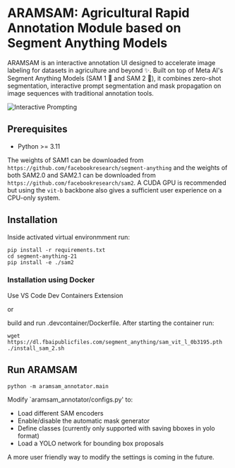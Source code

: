 # ARAMSAM: Agricultural Rapid Annotation Module based on Segment Anything Models 

ARAMSAM is an interactive annotation UI designed to accelerate image labeling for datasets in agriculture and beyond ✨. Built on top of Meta AI's Segment Anything Models (SAM 1 🧠 and SAM 2 🧠), it combines zero-shot segmentation, interactive prompt segmentation and mask propagation on image sequences with traditional annotation tools.

![Interactive Prompting](assets/ARAMSAM_interactive.gif)

## Prerequisites
- Python >= 3.11

The weights of SAM1 can be downloaded from `https://github.com/facebookresearch/segment-anything` and the weights of both SAM2.0 and SAM2.1 can be downloaded from `https://github.com/facebookresearch/sam2`. A CUDA GPU is recommended but using the `vit-b` backbone also gives a sufficient user experience on a CPU-only system.


## Installation
Inside activated virtual environmment run:
```
pip install -r requirements.txt
cd segment-anything-21
pip install -e ./sam2
```

### Installation using Docker
Use VS Code Dev Containers Extension

or

build and run .devcontainer/Dockerfile. After starting the container run:
```
wget https://dl.fbaipublicfiles.com/segment_anything/sam_vit_l_0b3195.pth
./install_sam_2.sh
```

## Run ARAMSAM
```
python -m aramsam_annotator.main
```

Modify `aramsam_annotator/configs.py' to: 
- Load different SAM encoders
- Enable/disable the automatic mask generator
- Define classes (currently only supported with saving bboxes in yolo format)
- Load a YOLO network for bounding box proposals

A more user friendly way to modify the settings is coming in the future.
